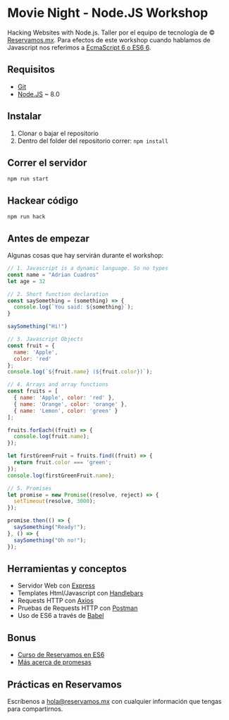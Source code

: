 # Movie Night - Node.JS Workshop

Hacking Websites with Node.js. Taller por el equipo de tecnología de  © [Reservamos.mx](https://www.reservamos.mx). Para efectos de este workshop cuando hablamos de Javascript nos referimos a [EcmaScript 6 o ES6 6](https://github.com/lukehoban/es6features).

## Requisitos

* [Git](https://git-scm.com/downloads)
* [Node.JS](https://nodejs.org/en/download/) ~ 8.0

## Instalar

1. Clonar o bajar el repositorio
2. Dentro del folder del repositorio correr: `npm install`

## Correr el servidor

`npm run start`

## Hackear código

`npm run hack`

## Antes de empezar

Algunas cosas que hay servirán durante el workshop:

```javascript
// 1. Javascript is a dynamic language. So no types
const name = "Adrian Cuadros"
let age = 32

// 2. Short function declaration
const saySomething = (something) => {
  console.log(`You said: ${something}`);
}

saySomething("Hi!")

// 3. Javascript Objects
const fruit = {
  name: 'Apple',
  color: 'red'
};
console.log(`${fruit.name} (${fruit.color})`);

// 4. Arrays and array functions
const fruits = [
  { name: 'Apple', color: 'red' },
  { name: 'Orange', color: 'orange' },
  { name: 'Lemon', color: 'green' }
];

fruits.forEach((fruit) => {
  console.log(fruit.name);
});

let firstGreenFruit = fruits.find((fruit) => {
  return fruit.color === 'green';
});
console.log(firstGreenFruit.name);

// 5. Promises
let promise = new Promise((resolve, reject) => {
  setTimeout(resolve, 3000);
});

promise.then(() => {
  saySomething("Ready!");
}, () => {
  saySomething("Oh no!");
});
```

## Herramientas y conceptos

* Servidor Web con [Express](https://expressjs.com/)
* Templates Html/Javascript con [Handlebars](https://handlebarsjs.com/)
* Requests HTTP con [Axios](https://github.com/axios/axios)
* Pruebas de Requests HTTP con [Postman](https://www.getpostman.com/)
* Uso de ES6 a través de [Babel](https://babeljs.io/)

## Bonus

* [Curso de Reservamos en ES6](https://github.com/reservamos/training)
* [Más acerca de promesas](https://codeburst.io/javascript-promises-explained-with-simple-real-life-analogies-dd6908092138)

## Prácticas en Reservamos

Escríbenos a hola@reservamos.mx con cualquier información que tengas para compartirnos.
